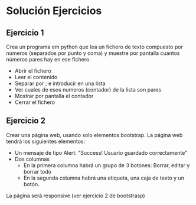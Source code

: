 # Solución Ejercicios
## Ejercicio 1
Crea un programa em python que lea un fichero de texto compuesto por números (separados por punto y coma) y muestre por pantalla 
cuantos números pares hay en ese fichero.
+ Abrir el fichero
+ Leer el contenido
+ Separar por ; e introducir en una lista
+ Ver cuales de esos numeros (contador) de la lista son pares
+ Mostrar por pantalla el contador 
+ Cerrar el fichero


## Ejercicio 2
Crear una página web, usando solo elementos bootstrap.
La página web tendrá los siguientes elementos:
+ Un mensaje de tipo Alert: "Success! Usuario guardado correctamente"
+ Dos columnas
  + En la primera columna habrá un grupo de 3 botones: Borrar, editar y borrar todo
  + En la segunda columna habrá una etiqueta, una caja de texto y un botón.

La página será responsive (ver ejercicio 2 de bootstrasp)
